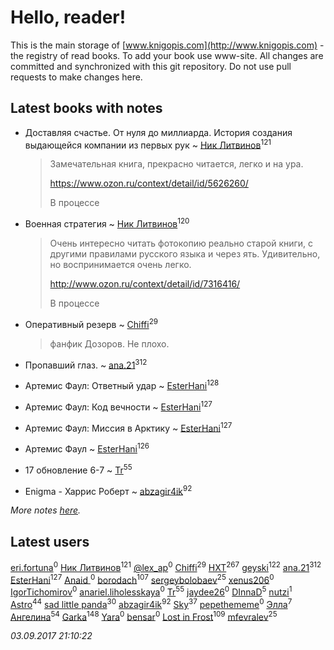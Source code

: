 # Hello, reader!
This is the main storage of [www.knigopis.com](http://www.knigopis.com) - the registry of read books.
To add your book use www-site. All changes are committed and synchronized with this git repository.
Do not use pull requests to make changes here.


## Latest books with notes
* Доставляя счастье. От нуля до миллиарда. История создания выдающейся компании из первых рук ~ [Ник Литвинов](users/241/241974816-vkontakte)<sup>121</sup>
    > Замечательная книга, прекрасно читается, легко и на ура.
    > 
    > https://www.ozon.ru/context/detail/id/5626260/
    > 
    > В процессе

* Военная стратегия ~ [Ник Литвинов](users/241/241974816-vkontakte)<sup>120</sup>
    > Очень интересно читать фотокопию реально старой книги, с другими правилами русского языка и через ять. Удивительно, но воспринимается очень легко.
    > 
    > http://www.ozon.ru/context/detail/id/7316416/
    > 
    > В процессе

* Оперативный резерв ~ [Chiffi](users/105/105831994080785626680-google)<sup>29</sup>
    > фанфик Дозоров. Не плохо.

* Пропавший глаз. ~ [ana.21](users/107/107655526900000657481-google)<sup>312</sup>

* Артемис Фаул: Ответный удар ~ [EsterHani](users/305/30558181-vkontakte)<sup>128</sup>

* Артемис Фаул: Код вечности ~ [EsterHani](users/305/30558181-vkontakte)<sup>127</sup>

* Артемис Фаул: Миссия в Арктику ~ [EsterHani](users/305/30558181-vkontakte)<sup>127</sup>

* Артемис Фаул ~ [EsterHani](users/305/30558181-vkontakte)<sup>126</sup>

* 17 обновление 6-7 ~ [Tr](users/122/12282474-vkontakte)<sup>55</sup>

* Enigma - Харрис Роберт ~ [abzagir4ik](users/362/3621623-vkontakte)<sup>92</sup>


_More notes [here](latest_books_with_notes.md)._


## Latest users
[eri.fortuna](users/415/415025882-vkontakte)<sup>0</sup> 
[Ник Литвинов](users/241/241974816-vkontakte)<sup>121</sup> 
[@lex_ap](users/202/2023503321218070-facebook)<sup>0</sup> 
[Chiffi](users/105/105831994080785626680-google)<sup>29</sup> 
[HXT](users/100/100002563462782-facebook)<sup>267</sup> 
[geyski](users/221/221959664-vkontakte)<sup>122</sup> 
[ana.21](users/107/107655526900000657481-google)<sup>312</sup> 
[EsterHani](users/305/30558181-vkontakte)<sup>127</sup> 
[Anaid ](users/251/251826667-vkontakte)<sup>0</sup> 
[borodach](users/157/15706320-vkontakte)<sup>107</sup> 
[sergeybolobaev](users/379/37918255-vkontakte)<sup>25</sup> 
[xenus206](users/468/4688100-vkontakte)<sup>0</sup> 
[IgorTichomirov](users/431/431531313-vkontakte)<sup>0</sup> 
[anariel.liholesskaya](users/283/283147557-vkontakte)<sup>0</sup> 
[Tr](users/122/12282474-vkontakte)<sup>55</sup> 
[jaydee26](users/383/383251823-vkontakte)<sup>0</sup> 
[DInnaD](users/497/497594403964454-facebook)<sup>5</sup> 
[nutzi](users/197/197654375-vkontakte)<sup>1</sup> 
[Astro](users/282/282662025-vkontakte)<sup>44</sup> 
[sad little panda](users/188/1882525281990290-facebook)<sup>30</sup> 
[abzagir4ik](users/362/3621623-vkontakte)<sup>92</sup> 
[Sky](users/118/118049897850017649660-google)<sup>37</sup> 
[pepethememe](users/524/524405564573977-facebook)<sup>0</sup> 
[Элла](users/100/1002037069862545-facebook)<sup>7</sup> 
[Ангелина](users/837/83788782-vkontakte)<sup>54</sup> 
[Garka](users/115/115753719718250012620-google)<sup>148</sup> 
[Yara](users/115/115029246654538634506-google)<sup>0</sup> 
[bensar](users/147/147803718-vkontakte)<sup>0</sup> 
[Lost in Frost](users/103/103293621948650602575-google)<sup>109</sup> 
[mfevralev](users/140/140966150-vkontakte)<sup>25</sup> 


_03.09.2017 21:10:22_

